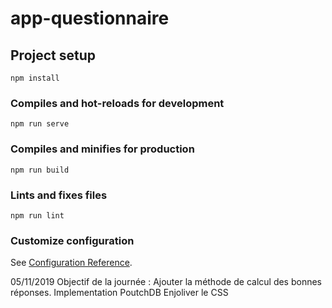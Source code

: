 # app-questionnaire

## Project setup
```
npm install
```

### Compiles and hot-reloads for development
```
npm run serve
```

### Compiles and minifies for production
```
npm run build
```

### Lints and fixes files
```
npm run lint
```

### Customize configuration
See [Configuration Reference](https://cli.vuejs.org/config/).


05/11/2019
Objectif de la journée : 
Ajouter la méthode de calcul des bonnes réponses.
Implementation PoutchDB
Enjoliver le CSS
